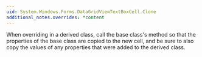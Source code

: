 ```yaml
---
uid: System.Windows.Forms.DataGridViewTextBoxCell.Clone
additional_notes.overrides: *content
---
```


<p>When overriding <xref href="System.Windows.Forms.DataGridViewTextBoxCell.Clone"></xref> in a derived class, call the base class's <xref href="System.Windows.Forms.DataGridViewTextBoxCell.Clone"></xref> method so that the properties of the base class are copied to the new cell, and be sure to also copy the values of any properties that were added to the derived class.</p>


